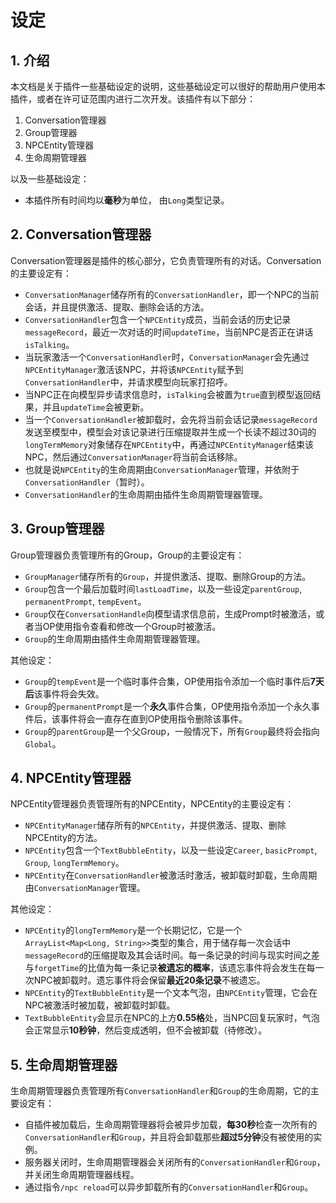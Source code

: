 # 设定

## 1. 介绍

本文档是关于插件一些基础设定的说明，这些基础设定可以很好的帮助用户使用本插件，或者在许可证范围内进行二次开发。该插件有以下部分：

1. Conversation管理器
2. Group管理器
3. NPCEntity管理器
4. 生命周期管理器

以及一些基础设定：

- 本插件所有时间均以**毫秒**为单位， 由`Long`类型记录。

## 2. Conversation管理器

Conversation管理器是插件的核心部分，它负责管理所有的对话。Conversation的主要设定有：

- `ConversationManager`储存所有的`ConversationHandler`，即一个NPC的当前会话，并且提供激活、提取、删除会话的方法。
- `ConversationHandler`包含一个`NPCEntity`成员，当前会话的历史记录`messageRecord`，最近一次对话的时间`updateTime`，当前NPC是否正在讲话`isTalking`。
- 当玩家激活一个`ConversationHandler`时，`ConversationManager`会先通过`NPCEntityManager`激活该NPC，并将该`NPCEntity`赋予到`ConversationHandler`中，并请求模型向玩家打招呼。
- 当NPC正在向模型异步请求信息时，`isTalking`会被置为`true`直到模型返回结果，并且`updateTime`会被更新。
- 当一个`ConversationHandler`被卸载时，会先将当前会话记录`messageRecord`发送至模型中，模型会对该记录进行压缩提取并生成一个长读不超过30词的`longTermMemory`对象储存在`NPCEntity`中，再通过`NPCEntityManager`结束该NPC，然后通过`ConversationManager`将当前会话移除。
- 也就是说`NPCEntity`的生命周期由`ConversationManager`管理，并依附于`ConversationHandler`（暂时）。
- `ConversationHandler`的生命周期由插件生命周期管理器管理。

## 3. Group管理器

Group管理器负责管理所有的Group，Group的主要设定有：

- `GroupManager`储存所有的`Group`，并提供激活、提取、删除Group的方法。
- `Group`包含一个最后加载时间`lastLoadTime`，以及一些设定`parentGroup`, `permanentPrompt`, `tempEvent`。
- `Group`仅在`ConversationHandle`向模型请求信息前，生成Prompt时被激活，或者当OP使用指令查看和修改一个Group时被激活。
- `Group`的生命周期由插件生命周期管理器管理。

其他设定：

- `Group`的`tempEvent`是一个临时事件合集，OP使用指令添加一个临时事件后**7天后**该事件将会失效。
- `Group`的`permanentPrompt`是一个**永久**事件合集，OP使用指令添加一个永久事件后，该事件将会一直存在直到OP使用指令删除该事件。
- `Group`的`parentGroup`是一个父Group，一般情况下，所有`Group`最终将会指向`Global`。

## 4. NPCEntity管理器

NPCEntity管理器负责管理所有的NPCEntity，NPCEntity的主要设定有：

- `NPCEntityManager`储存所有的`NPCEntity`，并提供激活、提取、删除NPCEntity的方法。
- `NPCEntity`包含一个`TextBubbleEntity`，以及一些设定`Career`, `basicPrompt`, `Group`, `longTermMemory`。
- `NPCEntity`在`ConversationHandler`被激活时激活，被卸载时卸载，生命周期由`ConversationManager`管理。

其他设定：

- `NPCEntity`的`longTermMemory`是一个长期记忆，它是一个`ArrayList<Map<Long, String>>`类型的集合，用于储存每一次会话中`messageRecord`的压缩提取及其会话时间。每一条记录的时间与现实时间之差与`forgetTime`的比值为每一条记录**被遗忘的概率**，该遗忘事件将会发生在每一次NPC被卸载时。遗忘事件将会保留**最近20条记录**不被遗忘。
- `NPCEntity`的`TextBubbleEntity`是一个文本气泡，由`NPCEntity`管理，它会在NPC被激活时被加载，被卸载时卸载。
- `TextBubbleEntity`会显示在NPC的上方**0.55格**处，当NPC回复玩家时，气泡会正常显示**10秒钟**，然后变成透明，但不会被卸载（待修改）。

## 5. 生命周期管理器

生命周期管理器负责管理所有`ConversationHandler`和`Group`的生命周期，它的主要设定有：

- 自插件被加载后，生命周期管理器将会被异步加载，**每30秒**检查一次所有的`ConversationHandler`和`Group`，并且将会卸载那些**超过5分钟**没有被使用的实例。
- 服务器关闭时，生命周期管理器会关闭所有的`ConversationHandler`和`Group`，并关闭生命周期管理器线程。
- 通过指令`/npc reload`可以异步卸载所有的`ConversationHandler`和`Group`。